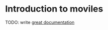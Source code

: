 # Introduction to moviles

TODO: write [great documentation](http://jacobian.org/writing/what-to-write/)
